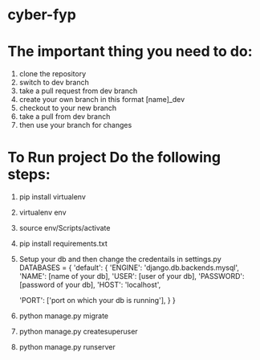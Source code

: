 # cyber-fyp
# The important thing you need to do:
1. clone the repository
2. switch to dev branch
3. take a pull request from dev branch
4. create your own branch in this format [name]_dev
5. checkout to your new branch 
6. take a pull from dev branch 
7. then use your branch for changes 

# To Run project Do the following steps:
 1. pip install virtualenv
 2. virtualenv env
 3. source env/Scripts/activate
 4. pip install requirements.txt
 5. Setup your db and then change the credentails in settings.py
 DATABASES = {
    'default': {
    'ENGINE': 'django.db.backends.mysql',
    'NAME': [name of your db],
    'USER': [user of your db],
    'PASSWORD': [password of your db],
    'HOST': 'localhost',
    
    'PORT': ['port on which your db is running'],
  }
}
6. python manage.py migrate
7. python manage.py createsuperuser
5. python manage.py runserver
